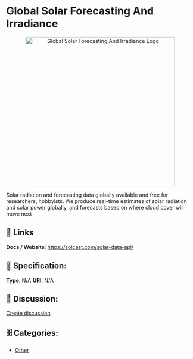 # Global Solar Forecasting And Irradiance
<p align="center">
    <img width="400" src="https://raw.githubusercontent.com/apis-list/apis-list/main/apis/global-solar-forecasting-and-irradiance/logo_256x256.png" alt="Global Solar Forecasting And Irradiance Logo"/>
</p>

Solar radiation and forecasting data globally available and free for researchers, hobbyists.  We produce real-time estimates of solar radiation and solar power globally, and forecasts based on where cloud cover will move next

##  🔗 Links
**Docs / Website**: https://solcast.com/solar-data-api/

## 🧬 Specification:
**Type**: N/A
**URI**: N/A

## 💬 Discussion:
[Create discussion](https://github.com/apis-list/apis-list/discussions/new)

## 🗄️ Categories:
- [Other](https://github.com/apis-list/apis-list#other)



